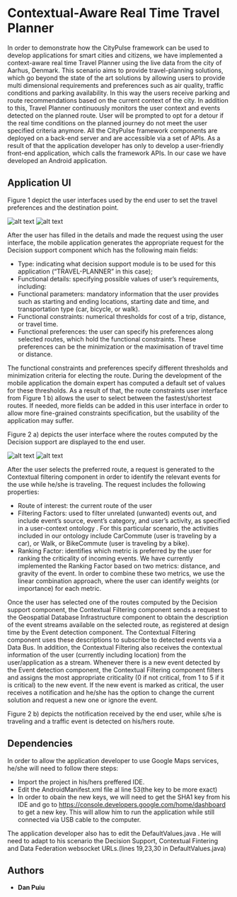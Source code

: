 # Contextual-Aware Real Time Travel Planner

In order to demonstrate how the CityPulse framework can be used to develop applications for smart cities and citizens, we have implemented a context-aware real time Travel Planner using the live data from the city of Aarhus, Denmark. 
This scenario aims to provide travel-planning solutions, which go beyond the state of the art solutions by allowing users to provide multi dimensional requirements and preferences such as air quality, traffic conditions and parking availability. 
In this way the users receive parking and route recommendations based on the current context of the city. In addition to this, Travel Planner continuously monitors the user context and events detected on the planned route. User will be prompted to opt for a detour if the real time conditions on the planned journey do not meet the user specified criteria anymore.
All the CityPulse framework components are deployed on a back-end server and are accessible via a set of APIs. As a result of that the application developer has only to develop a user-friendly front-end application, which calls the framework APIs. In our case we have developed an Android application.


## Application UI


Figure 1 depict the user interfaces used by the end user to set the travel preferences and the destination point.

![alt text](https://github.com/CityPulse/CityPulse-enabled-application-CONTEXT-AWARE-REAL-TIME-TRAVEL-PLANNER/blob/master/fig1.a.PNG "Figure 1 a)- The user interfaces of the Android application used to select the starting point")
![alt text](https://github.com/CityPulse/CityPulse-enabled-application-CONTEXT-AWARE-REAL-TIME-TRAVEL-PLANNER/blob/master/fig1.b.PNG "Figure 1 b)- Travel preferences ")


After the user has filled in the details and made the request using the user interface, the mobile application generates the appropriate request for the Decision support component which has the following main fields:

* Type: indicating what decision support module is to be used for this application (“TRAVEL-PLANNER” in this case);
* Functional details: specifying possible values of user’s requirements, including: 
 * Functional parameters: mandatory information that the user provides such as starting and ending locations, starting date and time, and transportation type (car, bicycle, or walk). 
 * Functional constraints: numerical thresholds for cost of a trip, distance, or travel time. 
 * Functional preferences: the user can specify his preferences along selected routes, which hold the functional constraints. These preferences can be the minimization or the maximisation of travel time or distance.


The functional constraints and preferences specify different thresholds and minimization criteria for electing the route. During the development of the mobile application the domain expert has computed a default set of values for these thresholds. As a result of that, the route constraints user interface from Figure 1 b) allows the user to select between the fastest/shortest routes. If needed, more fields can be added in this user interface in order to allow more fine-grained constraints specification, but the usability of the application may suffer.


Figure 2 a) depicts the user interface where the routes computed by the Decision support are displayed to the end user. 


![alt text](https://github.com/CityPulse/CityPulse-enabled-application-CONTEXT-AWARE-REAL-TIME-TRAVEL-PLANNER/blob/master/fig2.a.PNG "Figure 2 a)- The user interfaces of the Android application while selecting the preferred route")
![alt text](https://github.com/CityPulse/CityPulse-enabled-application-CONTEXT-AWARE-REAL-TIME-TRAVEL-PLANNER/blob/master/fig2.b.PNG "Figure 2 b)- Notification of a traffic jam which appeared on the selected route while the user is travelling")


After the user selects the preferred route, a request is generated to the Contextual filtering component in order to identify the relevant events for the use while he/she is traveling. 
The request includes the following properties: 
* Route of interest: the current route of the user
* Filtering Factors: used to filter unrelated (unwanted) events out, and include event’s source, event’s category, and user’s activity, as specified in a user-context ontology . For this particular scenario, the activities included in our ontology include CarCommute (user is traveling by a car), or Walk, or BikeCommute (user is traveling by a bike).
* Ranking Factor: identifies which metric is preferred by the user for ranking the criticality of incoming events. We have currently implemented the Ranking Factor based on two metrics: distance, and gravity of the event. In order to combine these two metrics, we use the linear combination approach, where the user can identify weights (or importance) for each metric.


Once the user has selected one of the routes computed by the Decision support component, the Contextual Filtering component sends a request to the Geospatial Database Infrastructure component to obtain the description of the event streams available on the selected route, as registered at design time by the Event detection component. The Contextual Filtering component uses these descriptions to subscribe to detected events via a Data Bus. In addition, the Contextual Filtering also receives the contextual information of the user (currently including location) from the user/application as a stream. Whenever there is a new event detected by the Event detection component, the Contextual Filtering component filters and assigns the most appropriate criticality (0 if not critical, from 1 to 5 if it is critical) to the new event. If the new event is marked as critical, the user receives a notification and he/she has the option to change the current solution and request a new one or ignore the event. 


 
Figure 2 b) depicts the notification received by the end user, while s/he is traveling and a traffic event is detected on his/hers route.  


## Dependencies


In order to allow the application developer to use Google Maps services, he/she will need to follow there steps:

* Import the project in his/hers preffered IDE.
* Edit the AndroidManifest.xml file al line 53(the key to be more exact)
* In order to obain the new keys, we will need to get the SHA1 key from his IDE and go to https://console.developers.google.com/home/dashboard to get a new key. This will allow him to run the application while still connected via USB cable to the computer.


The application developer also has to edit the DefaultValues.java . He will need to adapt to his scenario the Decision Support, Contextual Fintering and Data Federation websocket URLs.(lines 19,23,30 in DefaultValues.java)


## Authors


* **Dan Puiu**
